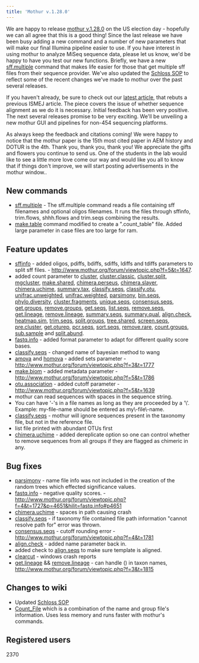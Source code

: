 ```yaml
---
title: 'Mothur v.1.28.0'
---
```

We are happy to release [mothur v.1.28.0](mothur_v.1.28.0) on
the US election day - hopefully we can all agree that this is a good
thing! Since the last release we have been busy adding a new command and
a number of new parameters that will make our final Illumina pipeline
easier to use. If you have interest in using mothur to analyze MiSeq
sequence data, please let us know, we\'d be happy to have you test our
new functions. Briefly, we have a new
[sff.multiple](sff.multiple) command that makes life easier
for those that get multiple sff files from their sequence provider.
We\'ve also updated the [Schloss SOP](Schloss_SOP) to reflect
some of the recent changes we\'ve made to mothur over the past several
releases.

If you haven\'t already, be sure to check out our [latest
article](http://www.ncbi.nlm.nih.gov/pubmed/23018771), that rebuts a
previous ISMEJ article. The piece covers the issue of whether sequence
alignment as we do it is necessary. Initial feedback has been very
positive. The next several releases promise to be very exciting. We\'ll
be unveiling a new mothur GUI and pipelines for non-454 sequencing
platforms.

As always keep the feedback and citations coming! We were happy to
notice that the mothur paper is the 15th most cited paper in AEM history
and DOTUR is the 4th. Thank you, thank you, thank you! We appreciate the
gifts and flowers you continue to send us. One of the students in the
lab would like to see a little more love come our way and would like you
all to know that if things don\'t improve, we will start posting
advertisements in the mothur window..

## New commands

-   [sff.multiple](sff.multiple) - The sff.multiple command
    reads a file containing sff filenames and optional oligos filenames.
    It runs the files through sffinfo, trim.flows, shhh.flows and
    trim.seqs combining the results.
-   [ make.table](count.seqs) command modified to create a
    \".count\_table\" file. Added large parameter in case files are too
    large for ram.

## Feature updates

-   [sffinfo](sffinfo) - added oligos, pdiffs, bdiffs,
    sdiffs, ldiffs and tdiffs parameters to split sff files. -
    <http://www.mothur.org/forum/viewtopic.php?f=5&t=1647>.
-   added count parameter to [cluster](cluster),
    [cluster.classic](cluster.classic),
    [cluster.split](cluster.split),
    [mgcluster](mgcluster),
    [make.shared](make.shared),
    [chimera.perseus](chimera.perseus),
    [chimera.slayer](chimera.slayer),
    [chimera.uchime](chimera.uchime),
    [summary.tax](summary.tax),
    [classify.seqs](classify.seqs),
    [classify.otu](classify.otu),
    [unifrac.unweighted](unifrac.unweighted),
    [unifrac.weighted](unifrac.weighted),
    [parsimony](parsimony), [bin.seqs](bin.seqs "wikilink"),
    [phylo.diversity](phylo.diversity),
    [cluster.fragments](cluster.fragments),
    [unique.seqs](unique.seqs),
    [consensus.seqs](consensus.seqs),
    [get.groups](get.groups),
    [remove.groups](remove.groups),
    [get.seqs](get.seqs), [list.seqs](list.seqs "wikilink"),
    [remove.seqs](remove.seqs),
    [get.lineage](get.lineage),
    [remove.lineage](remove.lineage),
    [summary.seqs](summary.seqs),
    [summary.qual](summary.qual),
    [align.check](align.check),
    [heatmap.sim](heatmap.sim),
    [trim.seqs](trim.seqs),
    [split.groups](split.groups),
    [tree.shared](tree.shared),
    [screen.seqs](screen.seqs),
    [pre.cluster](pre.cluster),
    [get.oturep](get.oturep),
    [pcr.seqs](pcr.seqs), [sort.seqs](sort.seqs "wikilink"),
    [remove.rare](remove.rare),
    [count.groups](count.groups),
    [sub.sample](sub.sample) and
    [split.abund](split.abund).
-   [fastq.info](fastq.info) - added format parameter to
    adapt for different quality score bases.
-   [classify.seqs](classify.seqs) - changed name of bayesian
    method to wang
-   [amova](amova) and [homova](homova "wikilink") - added
    sets parameter -
    <http://www.mothur.org/forum/viewtopic.php?f=3&t=1777>
-   [make.biom](make.biom) - added metadata parameter -
    <http://www.mothur.org/forum/viewtopic.php?f=5&t=1786>
-   [otu.association](otu.association) - added cutoff
    parameter - <http://www.mothur.org/forum/viewtopic.php?f=5&t=1639>
-   mothur can read sequences with spaces in the sequence string.
-   You can have \'-\'s in a file names as long as they are proceeded by
    a \'\\\'. Example: my-file-name should be entered as
    my\\-file\\-name.
-   [classify.seqs](classify.seqs) - mothur will ignore
    sequences present in the taxonomy file, but not in the reference
    file.
-   list file printed with abundant OTUs first
-   [chimera.uchime](chimera.uchime) - added dereplicate
    option so one can control whether to remove sequences from all
    groups if they are flagged as chimeric in any.

## Bug fixes

-   [parsimony](parsimony) - name file info was not included
    in the creation of the random trees which effected significance
    values.
-   [fastq.info](fastq.info) - negative quality scores. -
    <http://www.mothur.org/forum/viewtopic.php?f=4&t=1727&p=4651&hilit=fastq.info#p4651>
-   [chimera.uchime](chimera.uchime) - spaces in path causing
    crash
-   [classify.seqs](classify.seqs) - if taxonomy file
    contained file path information \"cannot resolve path for\" error
    was thrown.
-   [consensus.seqs](consensus.seqs) - cutoff rounding
    error - <http://www.mothur.org/forum/viewtopic.php?f=4&t=1781>
-   [align.check](align.check) - added name parameter back
    in.
-   added check to [align.seqs](align.seqs) to make sure
    template is aligned.
-   [clearcut](clearcut) - windows crash reports
-   [get.lineage](get.lineage) &&
    [remove.lineage](remove.lineage) - can handle () in taxon
    names, <http://www.mothur.org/forum/viewtopic.php?f=3&t=1815>

## Changes to wiki

-   Updated [Schloss SOP](Schloss_SOP)
-   [Count\_File](Count_File) which is a combination of the
    name and group file\'s information. Uses less memory and runs faster
    with mothur\'s commands.

## Registered users

2370
